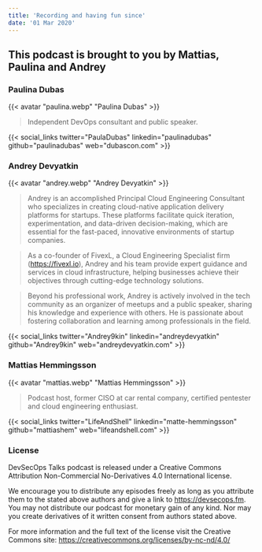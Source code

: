 ```yaml
---
title: 'Recording and having fun since'
date: '01 Mar 2020'
---
```


## This podcast is brought to you by Mattias, Paulina and Andrey

### Paulina Dubas

{{< avatar "paulina.webp" "Paulina Dubas" >}}

> Independent DevOps consultant and public speaker.

{{< social_links twitter="PaulaDubas" linkedin="paulinadubas" github="paulinadubas" web="dubascon.com" >}}

### Andrey Devyatkin

{{< avatar "andrey.webp" "Andrey Devyatkin" >}}

> Andrey is an accomplished Principal Cloud Engineering Consultant who specializes in creating cloud-native application delivery platforms for startups. These platforms facilitate quick iteration, experimentation, and data-driven decision-making, which are essential for the fast-paced, innovative environments of startup companies.

>As a co-founder of FivexL, a Cloud Engineering Specialist firm (https://fivexl.io), Andrey and his team provide expert guidance and services in cloud infrastructure, helping businesses achieve their objectives through cutting-edge technology solutions.

>Beyond his professional work, Andrey is actively involved in the tech community as an organizer of meetups and a public speaker, sharing his knowledge and experience with others. He is passionate about fostering collaboration and learning among professionals in the field.

{{< social_links twitter="Andrey9kin" linkedin="andreydevyatkin" github="Andrey9kin" web="andreydevyatkin.com" >}}

### Mattias Hemmingsson

{{< avatar "mattias.webp" "Mattias Hemmingsson" >}}

> Podcast host, former CISO at car rental company, certified pentester and cloud engineering enthusiast.

{{< social_links twitter="LifeAndShell" linkedin="matte-hemmingsson" github="mattiashem" web="lifeandshell.com" >}}

### License

DevSecOps Talks podcast is released under a Creative Commons Attribution Non-Commercial No-Derivatives 4.0 International license.

We encourage you to distribute any episodes freely as long as you attribute them to the stated above authors and give a link to https://devsecops.fm.
You may not distribute our podcast for monetary gain of any kind. Nor may you create derivatives of it written consent from authors stated above.

For more information and the full text of the license visit the Creative Commons site: https://creativecommons.org/licenses/by-nc-nd/4.0/
